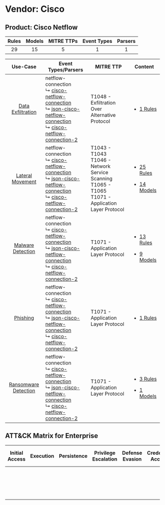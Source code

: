 Vendor: Cisco
=============
Product: Cisco Netflow
----------------------
| Rules | Models | MITRE TTPs | Event Types | Parsers |
|:-----:|:------:|:----------:|:-----------:|:-------:|
|  29   |   15   |     5      |      1      |    1    |

|                               Use-Case                               | Event Types/Parsers                                                                                                                                                                                                                                                                               | MITRE TTP                                                                                                    | Content                                                                                                             |
|:--------------------------------------------------------------------:| ------------------------------------------------------------------------------------------------------------------------------------------------------------------------------------------------------------------------------------------------------------------------------------------------- | ------------------------------------------------------------------------------------------------------------ | ------------------------------------------------------------------------------------------------------------------- |
|    [Data Exfiltration](../../../UseCases/uc_data_exfiltration.md)    |  netflow-connection<br> ↳ [cisco-netflow-connection](Parsers/parserContent_cisco-netflow-connection.md)<br> ↳ [json-cisco-netflow-connection](Parsers/parserContent_json-cisco-netflow-connection.md)<br> ↳ [cisco-netflow-connection-2](Parsers/parserContent_cisco-netflow-connection-2.md)<br> | T1048 - Exfiltration Over Alternative Protocol<br>                                                           | [<ul><li>1 Rules</li></ul>](Rules_Models/r_m_cisco_cisco_netflow_Data_Exfiltration.md)                              |
|     [Lateral Movement](../../../UseCases/uc_lateral_movement.md)     |  netflow-connection<br> ↳ [cisco-netflow-connection](Parsers/parserContent_cisco-netflow-connection.md)<br> ↳ [json-cisco-netflow-connection](Parsers/parserContent_json-cisco-netflow-connection.md)<br> ↳ [cisco-netflow-connection-2](Parsers/parserContent_cisco-netflow-connection-2.md)<br> | T1043 - T1043<br>T1046 - Network Service Scanning<br>T1065 - T1065<br>T1071 - Application Layer Protocol<br> | [<ul><li>25 Rules</li></ul><ul><li>14 Models</li></ul>](Rules_Models/r_m_cisco_cisco_netflow_Lateral_Movement.md)   |
|    [Malware Detection](../../../UseCases/uc_malware_detection.md)    |  netflow-connection<br> ↳ [cisco-netflow-connection](Parsers/parserContent_cisco-netflow-connection.md)<br> ↳ [json-cisco-netflow-connection](Parsers/parserContent_json-cisco-netflow-connection.md)<br> ↳ [cisco-netflow-connection-2](Parsers/parserContent_cisco-netflow-connection-2.md)<br> | T1071 - Application Layer Protocol<br>                                                                       | [<ul><li>13 Rules</li></ul><ul><li>9 Models</li></ul>](Rules_Models/r_m_cisco_cisco_netflow_Malware_Detection.md)   |
|             [Phishing](../../../UseCases/uc_phishing.md)             |  netflow-connection<br> ↳ [cisco-netflow-connection](Parsers/parserContent_cisco-netflow-connection.md)<br> ↳ [json-cisco-netflow-connection](Parsers/parserContent_json-cisco-netflow-connection.md)<br> ↳ [cisco-netflow-connection-2](Parsers/parserContent_cisco-netflow-connection-2.md)<br> | T1071 - Application Layer Protocol<br>                                                                       | [<ul><li>1 Rules</li></ul>](Rules_Models/r_m_cisco_cisco_netflow_Phishing.md)                                       |
| [Ransomware Detection](../../../UseCases/uc_ransomware_detection.md) |  netflow-connection<br> ↳ [cisco-netflow-connection](Parsers/parserContent_cisco-netflow-connection.md)<br> ↳ [json-cisco-netflow-connection](Parsers/parserContent_json-cisco-netflow-connection.md)<br> ↳ [cisco-netflow-connection-2](Parsers/parserContent_cisco-netflow-connection-2.md)<br> | T1071 - Application Layer Protocol<br>                                                                       | [<ul><li>3 Rules</li></ul><ul><li>1 Models</li></ul>](Rules_Models/r_m_cisco_cisco_netflow_Ransomware_Detection.md) |

ATT&CK Matrix for Enterprise
----------------------------
| Initial Access | Execution | Persistence | Privilege Escalation | Defense Evasion | Credential Access | Discovery                                                                     | Lateral Movement | Collection | Command and Control                                                             | Exfiltration                                                                                | Impact |
| -------------- | --------- | ----------- | -------------------- | --------------- | ----------------- | ----------------------------------------------------------------------------- | ---------------- | ---------- | ------------------------------------------------------------------------------- | ------------------------------------------------------------------------------------------- | ------ |
|                |           |             |                      |                 |                   | [Network Service Scanning](https://attack.mitre.org/techniques/T1046)<br><br> |                  |            | [Application Layer Protocol](https://attack.mitre.org/techniques/T1071)<br><br> | [Exfiltration Over Alternative Protocol](https://attack.mitre.org/techniques/T1048)<br><br> |        |